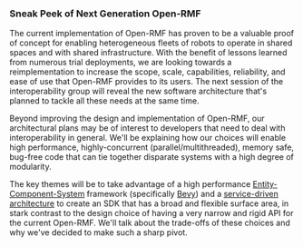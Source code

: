 ### Sneak Peek of Next Generation Open-RMF

The current implementation of Open-RMF has proven to be a valuable proof of concept for enabling heterogeneous fleets of robots to operate in shared spaces and with shared infrastructure. With the benefit of lessons learned from numerous trial deployments, we are looking towards a reimplementation to increase the scope, scale, capabilities, reliability, and ease of use that Open-RMF provides to its users. The next session of the interoperability group will reveal the new software architecture that's planned to tackle all these needs at the same time.

Beyond improving the design and implementation of Open-RMF, our architectural plans may be of interest to developers that need to deal with interoperability in general. We'll be explaining how our choices will enable high performance, highly-concurrent (parallel/multithreaded), memory safe, bug-free code that can tie together disparate systems with a high degree of modularity.

The key themes will be to take advantage of a high performance [Entity-Component-System](https://en.wikipedia.org/wiki/Entity_component_system) framework (specifically [Bevy](https://bevyengine.org/)) and a [service-driven architecture](https://en.wikipedia.org/wiki/Service-oriented_architecture) to create an SDK that has a broad and flexible surface area, in stark contrast to the design choice of having a very narrow and rigid API for the current Open-RMF. We'll talk about the trade-offs of these choices and why we've decided to make such a sharp pivot.
